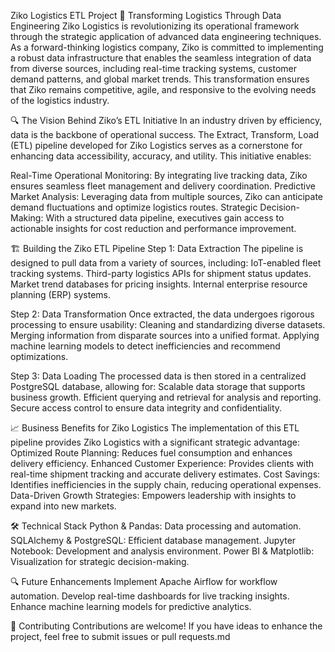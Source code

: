 Ziko Logistics ETL Project
🚀 Transforming Logistics Through Data Engineering
Ziko Logistics is revolutionizing its operational framework through the strategic application of advanced data engineering techniques. As a forward-thinking logistics company, 
Ziko is committed to implementing a robust data infrastructure that enables the seamless integration of data from diverse sources, including real-time tracking systems, 
customer demand patterns, and global market trends. This transformation ensures that Ziko remains competitive, agile, and responsive to the evolving needs of the logistics industry.

🔍 The Vision Behind Ziko’s ETL Initiative
In an industry driven by efficiency, data is the backbone of operational success. The Extract, Transform, Load (ETL) pipeline developed for Ziko Logistics serves as a cornerstone 
for enhancing data accessibility, accuracy, and utility. This initiative enables:

Real-Time Operational Monitoring: By integrating live tracking data, Ziko ensures seamless fleet management and delivery coordination.
Predictive Market Analysis: Leveraging data from multiple sources, Ziko can anticipate demand fluctuations and optimize logistics routes.
Strategic Decision-Making: With a structured data pipeline, executives gain access to actionable insights for cost reduction and performance improvement.

🏗️ Building the Ziko ETL Pipeline
Step 1: Data Extraction
The pipeline is designed to pull data from a variety of sources, including:
IoT-enabled fleet tracking systems.
Third-party logistics APIs for shipment status updates.
Market trend databases for pricing insights.
Internal enterprise resource planning (ERP) systems.

Step 2: Data Transformation
Once extracted, the data undergoes rigorous processing to ensure usability:
Cleaning and standardizing diverse datasets.
Merging information from disparate sources into a unified format.
Applying machine learning models to detect inefficiencies and recommend optimizations.

Step 3: Data Loading
The processed data is then stored in a centralized PostgreSQL database, allowing for:
Scalable data storage that supports business growth.
Efficient querying and retrieval for analysis and reporting.
Secure access control to ensure data integrity and confidentiality.

📈 Business Benefits for Ziko Logistics
The implementation of this ETL pipeline provides Ziko Logistics with a significant strategic advantage:
Optimized Route Planning: Reduces fuel consumption and enhances delivery efficiency.
Enhanced Customer Experience: Provides clients with real-time shipment tracking and accurate delivery estimates.
Cost Savings: Identifies inefficiencies in the supply chain, reducing operational expenses.
Data-Driven Growth Strategies: Empowers leadership with insights to expand into new markets.

🛠️ Technical Stack
Python & Pandas: Data processing and automation.
SQLAlchemy & PostgreSQL: Efficient database management.
Jupyter Notebook: Development and analysis environment.
Power BI & Matplotlib: Visualization for strategic decision-making.

🔍 Future Enhancements
Implement Apache Airflow for workflow automation.
Develop real-time dashboards for live tracking insights.
Enhance machine learning models for predictive analytics.

🤝 Contributing
Contributions are welcome! If you have ideas to enhance the project, feel free to submit issues or pull requests.md
